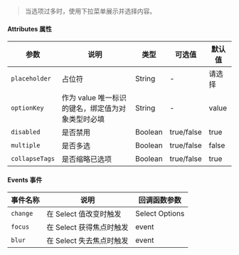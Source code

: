 > 当选项过多时，使用下拉菜单展示并选择内容。

#### Attributes 属性

| 参数           | 说明                                              | 类型    | 可选值     | 默认值 |
| -------------- | ------------------------------------------------- | ------- | ---------- | ------ |
| `placeholder`  | 占位符                                            | String  | -          | 请选择 |
| `optionKey`    | 作为 value 唯一标识的键名，绑定值为对象类型时必填 | String  | -          | value  |
| `disabled`     | 是否禁用                                          | Boolean | true/false | true   |
| `multiple`     | 是否多选                                          | Boolean | true/false | false  |
| `collapseTags` | 是否缩略已选项                                    | Boolean | true/false | true   |

#### Events 事件

| 事件名称 | 说明                     | 回调函数参数   |
| -------- | ------------------------ | -------------- |
| `change` | 在 Select 值改变时触发   | Select Options |
| `focus`  | 在 Select 获得焦点时触发 | event          |
| `blur`   | 在 Select 失去焦点时触发 | event          |